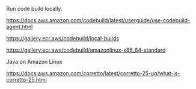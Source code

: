 Run code build locally.

https://docs.aws.amazon.com/codebuild/latest/userguide/use-codebuild-agent.html

https://gallery.ecr.aws/codebuild/local-builds

https://gallery.ecr.aws/codebuild/amazonlinux-x86_64-standard


Java on Amazon Linux

https://docs.aws.amazon.com/corretto/latest/corretto-25-ug/what-is-corretto-25.html
